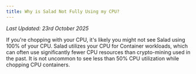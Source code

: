 ```yaml
---
title: Why is Salad Not Fully Using my CPU?
---
```


_Last Updated: 23rd October 2025_

If you're chopping with your CPU, it's likely you might not see Salad using 100% of your CPU. Salad utilizes your CPU
for Container workloads, which can often use significantly fewer CPU resources than crypto-mining used in the past. It
is not uncommon to see less than 50% CPU utilization while chopping CPU containers.
